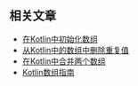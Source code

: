 ## 相关文章

+ [在Kotlin中初始化数组](docs/在Kotlin中初始化数组.md)
+ [从Kotlin中的数组中删除重复值](docs/从Kotlin中的数组中删除重复值.md)
+ [在Kotlin中合并两个数组](docs/在Kotlin中合并两个数组.md)
+ [Kotlin数组指南](docs/Kotlin数组指南.md)
